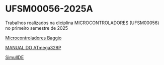 # UFSM00056-2025A

Trabalhos realizados na diciplina MICROCONTROLADORES (UFSM00056) no primeiro semestre de 2025

[Microcontroladores Baggio](https://sites.google.com/view/microcontroladoresbaggio/in%C3%ADcio)  

[MANUAL DO ATmega328P](https://ww1.microchip.com/downloads/en/DeviceDoc/Atmel-7810-Automotive-Microcontrollers-ATmega328P_Datasheet.pdf)  

[SimulIDE](https://simulide.com/p/download110/)  

